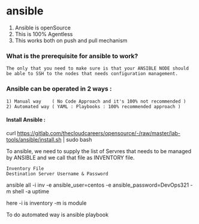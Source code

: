 # ansible

1) Ansible is openSource 
2) This is 100% Agentless
3) This works both on push and pull mechanism 

### What is the prerequisite for ansible to work?

 ```The only that you need to make sure is that your ANSIBLE NODE should be able to SSH to the nodes that needs configuration management.```


### Ansible can be operated in 2 ways : 

    1) Manual way    ( No Code Approach and it's 100% not recommended )
    2) Automated way ( YAML : Playbooks : 100% recommended approach )

#### Install Ansible :

curl https://gitlab.com/thecloudcareers/opensource/-/raw/master/lab-tools/ansible/install.sh | sudo bash

To ansible, we need to supply the list of Servres that needs to be managed by ANSIBLE and we call that file as INVENTORY file.

    Inventory File 
    Destination Server Username & Password

ansible all -i inv -e ansible_user=centos -e ansible_password=DevOps321 -m shell -a uptime

here -i is inventory -m is module

To do automated way is ansible playbook


